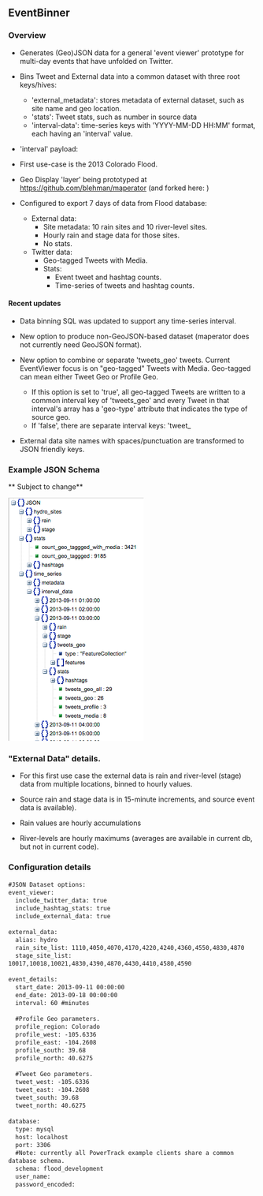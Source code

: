 
## EventBinner

### Overview

* Generates (Geo)JSON data for a general 'event viewer' prototype for multi-day events that have unfolded on Twitter.
* Bins Tweet and External data into a common dataset with three root keys/hives:
  * 'external_metadata': stores metadata of external dataset, such as site name and geo location. 
  * 'stats': Tweet stats, such as number in source data
  * 'interval-data': time-series keys with 'YYYY-MM-DD HH:MM' format, each having an 'interval' value.
    
* 'interval' payload: 
     
  

  
* First use-case is the 2013 Colorado Flood.

* Geo Display 'layer' being prototyped at https://github.com/blehman/maperator (and forked here: )
 
* Configured to export 7 days of data from Flood database:
  + External data:
    + Site metadata: 10 rain sites and 10 river-level sites.
    + Hourly rain and stage data for those sites.
    + No stats. 
  + Twitter data:
    + Geo-tagged Tweets with Media.
    + Stats:
      + Event tweet and hashtag counts.
      + Time-series of tweets and hashtag counts.

#### Recent updates
+ Data binning SQL was updated to support any time-series interval. 
+ New option to produce non-GeoJSON-based dataset (maperator does not currently need GeoJSON format).
+ New option to combine or separate 'tweets_geo' tweets. Current EventViewer focus is on "geo-tagged" Tweets with Media. Geo-tagged can mean either Tweet Geo or Profile Geo. 
  + If this option is set to 'true', all geo-tagged Tweets are written to a common interval key of 'tweets_geo' and every Tweet in that interval's array has a 'geo-type' attribute that indicates the type of source geo.   
  + If 'false', there are separate interval keys: 'tweet_
     
+ External data site names with spaces/punctuation are transformed to JSON friendly keys.


### Example JSON Schema
** Subject to change**

![](https://raw.githubusercontent.com/jimmoffitt/SocialFlood/master/FloodBinner/docs/exampleSchema.png)


### "External Data" details.
+ For this first use case the external data is rain and river-level (stage) data from multiple locations, binned to hourly values.
+ Source rain and stage data is in 15-minute increments, and source event data is available).

+ Rain values are hourly accumulations
+ River-levels are hourly maximums (averages are available in current db, but not in current code). 


### Configuration details

```
#JSON Dataset options:
event_viewer:
  include_twitter_data: true
  include_hashtag_stats: true
  include_external_data: true

external_data:
  alias: hydro
  rain_site_list: 1110,4050,4070,4170,4220,4240,4360,4550,4830,4870
  stage_site_list: 10017,10018,10021,4830,4390,4870,4430,4410,4580,4590

event_details:
  start_date: 2013-09-11 00:00:00
  end_date: 2013-09-18 00:00:00
  interval: 60 #minutes

  #Profile Geo parameters.
  profile_region: Colorado
  profile_west: -105.6336
  profile_east: -104.2608
  profile_south: 39.68
  profile_north: 40.6275
 
  #Tweet Geo parameters.
  tweet_west: -105.6336
  tweet_east: -104.2608
  tweet_south: 39.68
  tweet_north: 40.6275

database:
  type: mysql
  host: localhost
  port: 3306
  #Note: currently all PowerTrack example clients share a common database schema.
  schema: flood_development
  user_name: 
  password_encoded:
```
